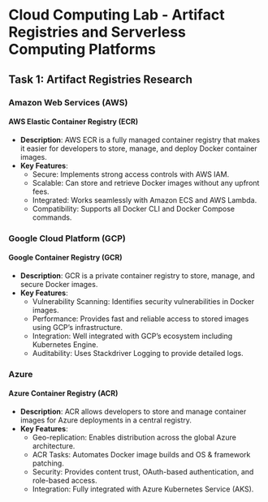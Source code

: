 
# Cloud Computing Lab - Artifact Registries and Serverless Computing Platforms

## Task 1: Artifact Registries Research

### Amazon Web Services (AWS) 

#### AWS Elastic Container Registry (ECR)
- **Description**: AWS ECR is a fully managed container registry that makes it easier for developers to store, manage, and deploy Docker container images.
- **Key Features**:
  - Secure: Implements strong access controls with AWS IAM.
  - Scalable: Can store and retrieve Docker images without any upfront fees.
  - Integrated: Works seamlessly with Amazon ECS and AWS Lambda.
  - Compatibility: Supports all Docker CLI and Docker Compose commands.

### Google Cloud Platform (GCP) 

#### Google Container Registry (GCR)
- **Description**: GCR is a private container registry to store, manage, and secure Docker images. 
- **Key Features**:
  - Vulnerability Scanning: Identifies security vulnerabilities in Docker images.
  - Performance: Provides fast and reliable access to stored images using GCP’s infrastructure.
  - Integration: Well integrated with GCP’s ecosystem including Kubernetes Engine.
  - Auditability: Uses Stackdriver Logging to provide detailed logs.

### Azure 

#### Azure Container Registry (ACR)
- **Description**: ACR allows developers to store and manage container images for Azure deployments in a central registry.
- **Key Features**:
  - Geo-replication: Enables distribution across the global Azure architecture.
  - ACR Tasks: Automates Docker image builds and OS & framework patching.
  - Security: Provides content trust, OAuth-based authentication, and role-based access.
  - Integration: Fully integrated with Azure Kubernetes Service (AKS).
